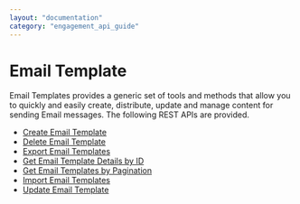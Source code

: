```yaml
---
layout: "documentation"
category: "engagement_api_guide"
---
```

                          


Email Template
==============

Email Templates provides a generic set of tools and methods that allow you to quickly and easily create, distribute, update and manage content for sending Email messages. The following REST APIs are provided.

*   [Create Email Template](Create_Email_Template.html)
*   [Delete Email Template](Delete_Email_Template.html)
*   [Export Email Templates](Export_Email_Templates.html)
*   [Get Email Template Details by ID](Get_Email_Templte_details.html)
*   [Get Email Templates by Pagination](Get_Email_Templates_By_Pagination.html)
*   [Import Email Templates](Import_Email_Templates.html)
*   [Update Email Template](Update_Email_Template.html)
